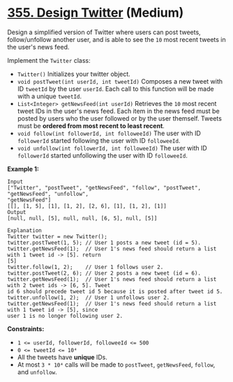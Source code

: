 # [355. Design Twitter][link] (Medium)

[link]: https://leetcode.com/problems/design-twitter/

Design a simplified version of Twitter where users can post tweets, follow/unfollow another user,
and is able to see the `10` most recent tweets in the user's news feed.

Implement the `Twitter` class:

- `Twitter()` Initializes your twitter object.
- `void postTweet(int userId, int tweetId)` Composes a new tweet with ID `tweetId` by the user
`userId`. Each call to this function will be made with a unique `tweetId`.
- `List<Integer> getNewsFeed(int userId)` Retrieves the `10` most recent tweet IDs in the user's news
feed. Each item in the news feed must be posted by users who the user followed or by the user
themself. Tweets must be **ordered from most recent to least recent**.
- `void follow(int followerId, int followeeId)` The user with ID `followerId` started following the
user with ID `followeeId`.
- `void unfollow(int followerId, int followeeId)` The user with ID `followerId` started unfollowing
the user with ID `followeeId`.

**Example 1:**

```
Input
["Twitter", "postTweet", "getNewsFeed", "follow", "postTweet", "getNewsFeed", "unfollow",
"getNewsFeed"]
[[], [1, 5], [1], [1, 2], [2, 6], [1], [1, 2], [1]]
Output
[null, null, [5], null, null, [6, 5], null, [5]]

Explanation
Twitter twitter = new Twitter();
twitter.postTweet(1, 5); // User 1 posts a new tweet (id = 5).
twitter.getNewsFeed(1);  // User 1's news feed should return a list with 1 tweet id -> [5]. return
[5]
twitter.follow(1, 2);    // User 1 follows user 2.
twitter.postTweet(2, 6); // User 2 posts a new tweet (id = 6).
twitter.getNewsFeed(1);  // User 1's news feed should return a list with 2 tweet ids -> [6, 5]. Tweet
id 6 should precede tweet id 5 because it is posted after tweet id 5.
twitter.unfollow(1, 2);  // User 1 unfollows user 2.
twitter.getNewsFeed(1);  // User 1's news feed should return a list with 1 tweet id -> [5], since
user 1 is no longer following user 2.
```

**Constraints:**

- `1 <= userId, followerId, followeeId <= 500`
- `0 <= tweetId <= 10⁴`
- All the tweets have **unique** IDs.
- At most `3 * 10⁴` calls will be made to `postTweet`, `getNewsFeed`, `follow`, and `unfollow`.
